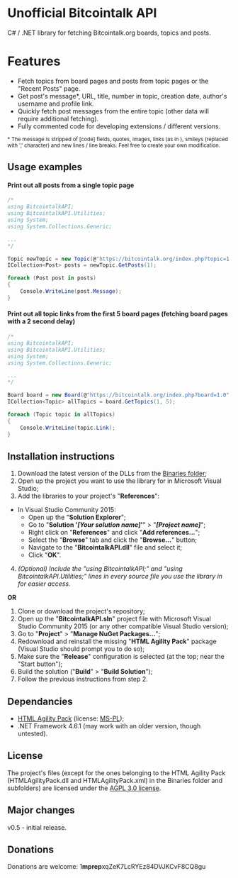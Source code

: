 # Unofficial Bitcointalk API
C# / .NET library for fetching Bitcointalk.org boards, topics and posts.

# Features
* Fetch topics from board pages and posts from topic pages or the "Recent Posts" page.
* Get post's message\*, URL, title, number in topic, creation date, author's username and profile link.
* Quickly fetch post messages from the entire topic (other data will require additional fetching).
* Fully commented code for developing extensions / different versions.

<sub>\* The message is stripped of [code] fields, quotes, images, links (as in <a href></a>), smileys (replaced with ',' character) and new lines / line breaks. Feel free to create your own modification.</sub>
## Usage examples

#### Print out all posts from a single topic page
``` cs
/*
using BitcointalkAPI;
using BitcointalkAPI.Utilities;
using System;
using System.Collections.Generic;

...
*/

Topic newTopic = new Topic(@"https://bitcointalk.org/index.php?topic=1.0", new WebConfig(2000));
ICollection<Post> posts = newTopic.GetPosts(1);

foreach (Post post in posts)
{
    Console.WriteLine(post.Message);
}
```

#### Print out all topic links from the first 5 board pages (fetching board pages with a 2 second delay)
``` cs
/*
using BitcointalkAPI;
using BitcointalkAPI.Utilities;
using System;
using System.Collections.Generic;

...
*/

Board board = new Board(@"https://bitcointalk.org/index.php?board=1.0", new WebConfig(2000));
ICollection<Topic> allTopics = board.GetTopics(1, 5);

foreach (Topic topic in allTopics)
{
    Console.WriteLine(topic.Link);
}
```

## Installation instructions

1. Download the latest version of the DLLs from the [Binaries folder](/Binaries);
2. Open up the project you want to use the library for in Microsoft Visual Studio;
3. Add the libraries to your project's "**References**":
  * In Visual Studio Community 2015:
    * Open up the "**Solution Explorer**";
    * Go to "**Solution '*[Your solution name]*'**" > "***[Project name]***";
    * Right click on "**References**" and click "**Add references...**";
    * Select the "**Browse**" tab and click the "**Browse...**" button;
    * Navigate to the "**BitcointalkAPI.dll**" file and select it;
    * Click "**OK**".
4. *(Optional) Include the "using BitcointalkAPI;" and "using BitcointalkAPI.Utilities;" lines in every source file you use the library in for easier access.*

**OR**

1. Clone or download the project's repository;
2. Open up the "**BitcointalkAPI.sln**" project file with Microsoft Visual Studio Community 2015 (or any other compatible Visual Studio version);
3. Go to "**Project**" > "**Manage NuGet Packages...**";
4. Redownload and reinstall the missing "**HTML Agility Pack**" package (Visual Studio should prompt you to do so);
5. Make sure the "**Release**" configuration is selected (at the top; near the "Start button");
6. Build the solution ("**Build**" > "**Build Solution**");
7. Follow the previous instructions from step 2.

## Dependancies

* [HTML Agility Pack](http://www.nuget.org/packages/HtmlAgilityPack) (license: [MS-PL](https://msdn.microsoft.com/en-us/library/ff647676.aspx));
* .NET Framework 4.6.1 (may work with an older version, though untested).

## License
The project's files (except for the ones belonging to the HTML Agility Pack (HTMLAgilityPack.dll and HTMLAgilityPack.xml) in the Binaries folder and subfolders) are licensed under the [AGPL 3.0 license](https://github.com/mprep-btc/Bitcointalk-Post-Iconizer/blob/master/LICENSE).

## Major changes

v0.5 - initial release.

## Donations

Donations are welcome: 1**mprep**xqZeK7LcRYEz84DVJKCvF8CQ8gu
